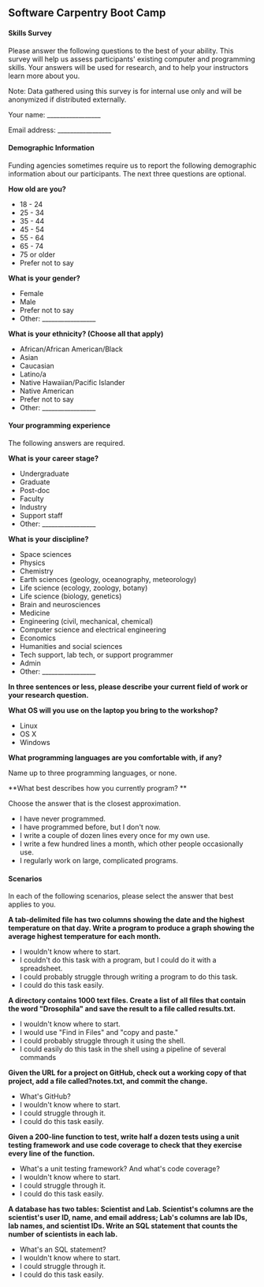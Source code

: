 ## Software Carpentry Boot Camp
#### Skills Survey

Please answer the following questions to the best of your ability. This survey will help us assess participants' existing computer and programming skills. Your answers will be used for research, and to help your instructors learn more about you.

Note: Data gathered using this survey is for internal use only and will be anonymized if distributed externally.

Your name:  _________________

Email address: _________________

#### Demographic Information

Funding agencies sometimes require us to report the following demographic
information about our participants.  The next three questions are optional.

**How old are you?**
 * 18 - 24
 * 25 - 34
 * 35 - 44
 * 45 - 54
 * 55 - 64
 * 65 - 74
 * 75 or older
 * Prefer not to say
 
**What is your gender?**
 * Female
 * Male
 * Prefer not to say
 * Other: _________________
 
**What is your ethnicity? (Choose all that apply)**
 * African/African American/Black
 * Asian
 * Caucasian
 * Latino/a
 * Native Hawaiian/Pacific Islander
 * Native American
 * Prefer not to say
 * Other: _________________
 
#### Your programming experience
The following answers are required.
 
**What is your career stage?**
 * Undergraduate
 * Graduate
 * Post-doc
 * Faculty
 * Industry
 * Support staff
 * Other: _________________
 
**What is your discipline?**
 * Space sciences
 * Physics
 * Chemistry
 * Earth sciences (geology, oceanography, meteorology)
 * Life science (ecology, zoology, botany)
 * Life science (biology, genetics)
 * Brain and neurosciences
 * Medicine
 * Engineering (civil, mechanical, chemical)
 * Computer science and electrical engineering
 * Economics
 * Humanities and social sciences
 * Tech support, lab tech, or support programmer
 * Admin
 * Other: _________________

**In three sentences or less, please describe your current field of work or your research question.**

**What OS will you use on the laptop you bring to the workshop?**
 * Linux
 * OS X
 * Windows
 
**What programming languages are you comfortable with, if any?**

Name up to three programming languages, or none.

**What best describes how you currently program? **

Choose the answer that is the closest approximation.
 * I have never programmed.
 * I have programmed before, but I don't now.
 * I write a couple of dozen lines every once for my own use.
 * I write a few hundred lines a month, which other people occasionally use.
 * I regularly work on large, complicated programs.
 
#### Scenarios

In each of the following scenarios, please select the answer that best applies to you.
 
**A tab-delimited file has two columns showing the date and the highest temperature on that day. Write a program to produce a graph showing the average highest temperature for each month.**
 * I wouldn't know where to start.
 * I couldn't do this task with a program, but I could do it with a spreadsheet.
 * I could probably struggle through writing a program to do this task.
 * I could do this task easily.

**A directory contains 1000 text files. Create a list of all files that contain the word "Drosophila" and save the result to a file called results.txt.**
 * I wouldn't know where to start.
 * I would use "Find in Files" and "copy and paste."
 * I could probably struggle through it using the shell.
 * I could easily do this task in the shell using a pipeline of several commands

**Given the URL for a project on GitHub, check out a working copy of that project, add a file called?notes.txt, and commit the change.**
 * What's GitHub?
 * I wouldn't know where to start.
 * I could struggle through it.
 * I could do this task easily.

**Given a 200-line function to test, write half a dozen tests using a unit testing framework and use code coverage to check that they exercise every line of the function.**
 * What's a unit testing framework? And what's code coverage?
 * I wouldn't know where to start.
 * I could struggle through it.
 * I could do this task easily.

**A database has two tables: Scientist and Lab. Scientist's columns are the scientist's user ID, name, and email address; Lab's columns are lab IDs, lab names, and scientist IDs. Write an SQL statement that counts the number of scientists in each lab.**
 * What's an SQL statement?
 * I wouldn't know where to start.
 * I could struggle through it.
 * I could do this task easily.

 
 
 
 
 
 
 